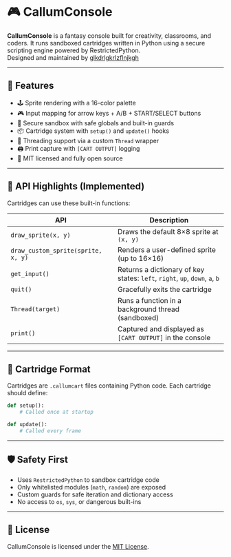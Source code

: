



# 🎮 CallumConsole

**CallumConsole** is a fantasy console built for creativity, classrooms, and coders. It runs sandboxed cartridges written in Python using a secure scripting engine powered by RestrictedPython.  
Designed and maintained by [glkdrlgkrlzflnjkgh](https://github.com/glkdrlgkrlzflnjkgh)

---

## 🚀 Features

- 🕹️ Sprite rendering with a 16-color palette  
- 🎮 Input mapping for arrow keys + A/B + START/SELECT buttons  
- 🧠 Secure sandbox with safe globals and built-in guards  
- 📦 Cartridge system with `setup()` and `update()` hooks  
- 🧵 Threading support via a custom `Thread` wrapper  
- 🖨️ Print capture with `[CART OUTPUT]` logging  
- 🧱 MIT licensed and fully open source

---

## 📘 API Highlights (Implemented)

Cartridges can use these built-in functions:

| API | Description |
|-----|-------------|
| `draw_sprite(x, y)` | Draws the default 8×8 sprite at `(x, y)` |
| `draw_custom_sprite(sprite, x, y)` | Renders a user-defined sprite (up to 16×16) |
| `get_input()` | Returns a dictionary of key states: `left`, `right`, `up`, `down`, `a`, `b` |
| `quit()` | Gracefully exits the cartridge |
| `Thread(target)` | Runs a function in a background thread (sandboxed) |
| `print()` | Captured and displayed as `[CART OUTPUT]` in the console |

---

## 📂 Cartridge Format

Cartridges are `.callumcart` files containing Python code. Each cartridge should define:

```python
def setup():
    # Called once at startup

def update():
    # Called every frame
```

---

## 🛡️ Safety First

- Uses `RestrictedPython` to sandbox cartridge code  
- Only whitelisted modules (`math`, `random`) are exposed  
- Custom guards for safe iteration and dictionary access  
- No access to `os`, `sys`, or dangerous built-ins

---

## 📜 License

CallumConsole is licensed under the [MIT License](LICENSE).


